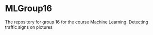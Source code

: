 # MLGroup16
The repository for group 16 for the course Machine Learning. Detecting traffic signs on pictures
